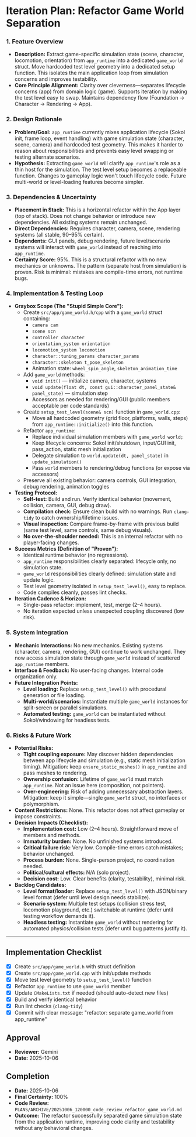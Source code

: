 # Iteration Plan: Refactor Game World Separation

### 1. Feature Overview

*   **Description:** Extract game-specific simulation state (scene, character, locomotion, orientation) from `app_runtime` into a dedicated `game_world` struct. Move hardcoded test level geometry into a dedicated setup function. This isolates the main application loop from simulation concerns and improves testability.
*   **Core Principle Alignment:** Clarity over cleverness—separates lifecycle concerns (app) from domain logic (game). Supports iteration by making the test level easy to swap. Maintains dependency flow (Foundation → Character → Rendering → App).

### 2. Design Rationale

*   **Problem/Goal:** `app_runtime` currently mixes application lifecycle (Sokol init, frame loop, event handling) with game simulation state (character, scene, camera) and hardcoded test geometry. This makes it harder to reason about responsibilities and prevents easy level swapping or testing alternate scenarios.
*   **Hypothesis:** Extracting `game_world` will clarify `app_runtime`'s role as a thin host for the simulation. The test level setup becomes a replaceable function. Changes to gameplay logic won't touch lifecycle code. Future multi-world or level-loading features become simpler.

### 3. Dependencies & Uncertainty

*   **Placement in Stack:** This is a horizontal refactor within the App layer (top of stack). Does not change behavior or introduce new dependencies. All existing systems remain unchanged.
*   **Direct Dependencies:** Requires character, camera, scene, rendering systems (all stable, 90–95% certain).
*   **Dependents:** GUI panels, debug rendering, future level/scenario systems will interact with `game_world` instead of reaching into `app_runtime`.
*   **Certainty Score:** 95%. This is a structural refactor with no new mechanics or unknowns. The pattern (separate host from simulation) is proven. Risk is minimal: mistakes are compile-time errors, not runtime bugs.

### 4. Implementation & Testing Loop

*   **Graybox Scope (The "Stupid Simple Core"):**
    *   Create `src/app/game_world.h/cpp` with a `game_world` struct containing:
        *   `camera cam`
        *   `scene scn`
        *   `controller character`
        *   `orientation_system orientation`
        *   `locomotion_system locomotion`
        *   `character::tuning_params character_params`
        *   `character::skeleton t_pose_skeleton`
        *   Animation state: `wheel_spin_angle`, `skeleton_animation_time`
    *   Add `game_world` methods:
        *   `void init()` — initialize camera, character, systems
        *   `void update(float dt, const gui::character_panel_state& panel_state)` — simulation step
        *   Accessors as needed for rendering/GUI (public members acceptable per code standards)
    *   Create `setup_test_level(scene& scn)` function in `game_world.cpp`:
        *   Move all hardcoded geometry (grid floor, platforms, walls, steps) from `app_runtime::initialize()` into this function.
    *   Refactor `app_runtime`:
        *   Replace individual simulation members with `game_world world;`
        *   Keep lifecycle concerns: Sokol init/shutdown, input/GUI init, pass_action, static mesh initialization
        *   Delegate simulation to `world.update(dt, panel_state)` in `update_simulation()`
        *   Pass `world` members to rendering/debug functions (or expose via accessors)
    *   Preserve all existing behavior: camera controls, GUI integration, debug rendering, animation toggles
*   **Testing Protocol:**
    *   **Self-test:** Build and run. Verify identical behavior (movement, collision, camera, GUI, debug draw).
    *   **Compilation check:** Ensure clean build with no warnings. Run `clang-tidy` to catch ownership/lifetime issues.
    *   **Visual inspection:** Compare frame-by-frame with previous build (same test level, same controls, same debug visuals).
    *   **No over-the-shoulder needed:** This is an internal refactor with no player-facing changes.
*   **Success Metrics (Definition of "Proven"):**
    *   Identical runtime behavior (no regressions).
    *   `app_runtime` responsibilities clearly separated: lifecycle only, no simulation state.
    *   `game_world` responsibilities clearly defined: simulation state and update logic.
    *   Test level geometry isolated in `setup_test_level()`, easy to replace.
    *   Code compiles cleanly, passes lint checks.
*   **Iteration Cadence & Horizon:**
    *   Single-pass refactor: implement, test, merge (2–4 hours).
    *   No iteration expected unless unexpected coupling discovered (low risk).

### 5. System Integration

*   **Mechanic Interactions:** No new mechanics. Existing systems (character, camera, rendering, GUI) continue to work unchanged. They now access simulation state through `game_world` instead of scattered `app_runtime` members.
*   **Interface & Feedback:** No user-facing changes. Internal code organization only.
*   **Future Integration Points:**
    *   **Level loading:** Replace `setup_test_level()` with procedural generation or file loading.
    *   **Multi-world/scenarios:** Instantiate multiple `game_world` instances for split-screen or parallel simulations.
    *   **Automated testing:** `game_world` can be instantiated without Sokol/windowing for headless tests.

### 6. Risks & Future Work

*   **Potential Risks:**
    *   **Tight coupling exposure:** May discover hidden dependencies between app lifecycle and simulation (e.g., static mesh initialization timing). Mitigation: keep `ensure_static_meshes()` in `app_runtime` and pass meshes to rendering.
    *   **Ownership confusion:** Lifetime of `game_world` must match `app_runtime`. Not an issue here (composition, not pointers).
    *   **Over-engineering:** Risk of adding unnecessary abstraction layers. Mitigation: keep it simple—single `game_world` struct, no interfaces or polymorphism.
*   **Content Restrictions:** None. This refactor does not affect gameplay or impose constraints.
*   **Decision Impacts (Checklist):**
    *   **Implementation cost:** Low (2–4 hours). Straightforward move of members and methods.
    *   **Immaturity burden:** None. No unfinished systems introduced.
    *   **Critical failure risk:** Very low. Compile-time errors catch mistakes; behavior unchanged.
    *   **Process burden:** None. Single-person project, no coordination needed.
    *   **Political/cultural effects:** N/A (solo project).
    *   **Decision cost:** Low. Clear benefits (clarity, testability), minimal risk.
*   **Backlog Candidates:**
    *   **Level format/loader:** Replace `setup_test_level()` with JSON/binary level format (defer until level design needs stabilize).
    *   **Scenario system:** Multiple test setups (collision stress test, locomotion playground, etc.) switchable at runtime (defer until testing workflow demands it).
    *   **Headless testing:** Instantiate `game_world` without rendering for automated physics/collision tests (defer until bug patterns justify it).

---

## Implementation Checklist

- [x] Create `src/app/game_world.h` with struct definition
- [x] Create `src/app/game_world.cpp` with init/update methods
- [x] Move test level geometry to `setup_test_level()` function
- [x] Refactor `app_runtime` to use `game_world` member
- [x] Update `CMakeLists.txt` if needed (should auto-detect new files)
- [x] Build and verify identical behavior
- [x] Run lint checks (`clang-tidy`)
- [x] Commit with clear message: "refactor: separate game_world from app_runtime"

## Approval

- **Reviewer:** Gemini
- **Date:** 2025-10-06

## Completion

- **Date:** 2025-10-06
- **Final Certainty:** 100%
- **Code Review:** `PLANS/ARCHIVE/20251006_120000_code_review_refactor_game_world.md`
- **Outcome:** The refactor successfully separated game simulation state from the application runtime, improving code clarity and testability without any behavioral changes.
